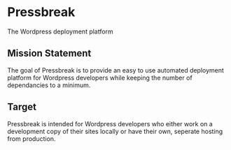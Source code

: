 # Pressbreak
The Wordpress deployment platform

## Mission Statement
The goal of Pressbreak is to provide an easy to use automated deployment platform for Wordpress developers while keeping the number of dependancies to a minimum.

## Target
Pressbreak is intended for Wordpress developers who either work on a development copy of their sites locally or have their own, seperate hosting from production. 
